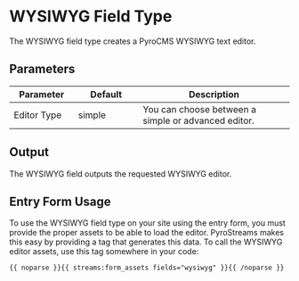 # WYSIWYG Field Type
 
The WYSIWYG field type creates a PyroCMS WYSIWYG text editor.
 
## Parameters
 
<table cellpadding="0" cellspacing="0" class="docs_table"> 
	<thead> 
		<tr> 
			<th width="100"> 
				Parameter</th> 
			<th width="100"> 
				Default</th> 
			<th> 
				Description</th> 
		</tr> 
	</thead> 
	<tbody> 
		<tr> 
			<td>Editor Type</td> 
			<td>simple</td> 
			<td>You can choose between a simple or advanced editor.</td> 
		</tr> 
</tbody> 
</table> 
 
## Output
 
The WYSIWYG field outputs the requested WYSIWYG editor.
 
## Entry Form Usage 
 
To use the WYSIWYG field type on your site using the entry form, you must provide the proper assets to be able to load the editor. PyroStreams makes this easy by providing a tag that generates this data. To call the WYSIWYG editor assets, use this tag somewhere in your code:
 
	{{ noparse }}{{ streams:form_assets fields="wysiwyg" }}{{ /noparse }}
